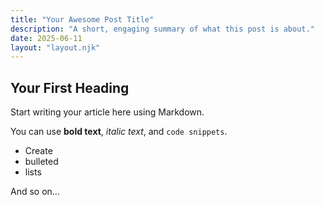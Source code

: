 ```yaml
---
title: "Your Awesome Post Title"
description: "A short, engaging summary of what this post is about."
date: 2025-06-11
layout: "layout.njk"
---
```


## Your First Heading

Start writing your article here using Markdown.

You can use **bold text**, *italic text*, and `code snippets`.

- Create
- bulleted
- lists

And so on...